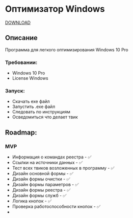 # Оптимизатор Windows

[DOWNLOAD](https://github.com/DENISSP3KTR/OptimizatorBySpektr/blob/main/optimizator/optimizator/bin/Release/optimizator.exe)


## Описание
Программа для легкого оптимизирования Windows 10 Pro

### Требовании:
* Windows 10 Pro
* License Windows

### Запуск:
* Скачать exe файл
* Запустить .exe файл
* Следовать по инструкциям
* Осведомиться что делает твик

## Roadmap:
### MVP
* Информация о командах реестра - ✅
* Ссылки на источники данных - ✅
* Тест всех твиков возложенных в программу - ✅
* Дизайн основной формы - ✅
* Дизайн формы очистки - ✅
* Дизайн формы параметров - ✅
* Дизайн формы реестра - ✅
* Дизайн формы служб - ✅
* Логика кнопок - ✅
* Проверка работоспособности кнопок - ✅
* 
